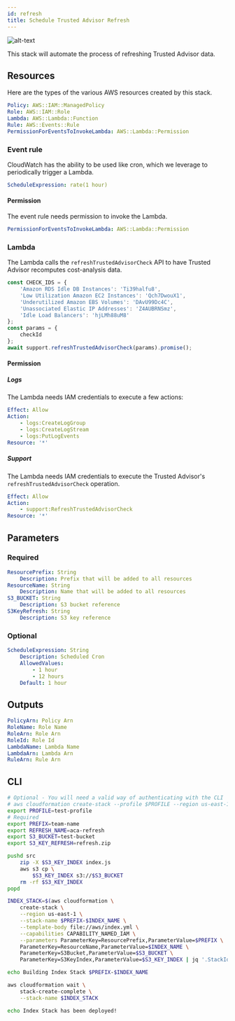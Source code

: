 ```yaml
---
id: refresh
title: Schedule Trusted Advisor Refresh
---
```


![alt-text](/automated-cloud-advisor/img/trusted_advisor.png)

This stack will automate the process of refreshing Trusted Advisor data.

## Resources

Here are the types of the various AWS resources created by this stack.

```yml
Policy: AWS::IAM::ManagedPolicy
Role: AWS::IAM::Role
Lambda: AWS::Lambda::Function
Rule: AWS::Events::Rule
PermissionForEventsToInvokeLambda: AWS::Lambda::Permission
```

### Event rule

CloudWatch has the ability to be used like cron, which we leverage to periodically trigger a Lambda.

```yml
ScheduleExpression: rate(1 hour)
```

#### Permission

The event rule needs permission to invoke the Lambda.

```yml
PermissionForEventsToInvokeLambda: AWS::Lambda::Permission
```

### Lambda

The Lambda calls the `refreshTrustedAdvisorCheck` API to have Trusted Advisor recomputes cost-analysis data.

```js
const CHECK_IDS = {
    'Amazon RDS Idle DB Instances': 'Ti39halfu8',
    'Low Utilization Amazon EC2 Instances': 'Qch7DwouX1',
    'Underutilized Amazon EBS Volumes': 'DAvU99Dc4C',
    'Unassociated Elastic IP Addresses': 'Z4AUBRNSmz',
    'Idle Load Balancers': 'hjLMh88uM8'
};
const params = {
    checkId
};
await support.refreshTrustedAdvisorCheck(params).promise();
```

#### Permission

##### Logs

The Lambda needs IAM credentials to execute a few actions:

```yml
Effect: Allow
Action:
    - logs:CreateLogGroup
    - logs:CreateLogStream
    - logs:PutLogEvents
Resource: '*'
```

##### Support

The Lambda needs IAM credentials to execute the Trusted Advisor's `refreshTrustedAdvisorCheck` operation.

```yml
Effect: Allow
Action:
    - support:RefreshTrustedAdvisorCheck
Resource: '*'
```

## Parameters

### Required

```yml
ResourcePrefix: String
    Description: Prefix that will be added to all resources
ResourceName: String
    Description: Name that will be added to all resources
S3_BUCKET: String
    Description: S3 bucket reference
S3KeyRefresh: String
    Description: S3 key reference
```

### Optional

```yml
ScheduleExpression: String
    Description: Scheduled Cron
    AllowedValues:
        - 1 hour
        - 12 hours
    Default: 1 hour
```

## Outputs

```yml
PolicyArn: Policy Arn
RoleName: Role Name
RoleArn: Role Arn
RoleId: Role Id
LambdaName: Lambda Name
LambdaArn: Lambda Arn
RuleArn: Rule Arn
```

## CLI

```bash
# Optional - You will need a valid way of authenticating with the CLI
# aws cloudformation create-stack --profile $PROFILE --region us-east-1 ...
export PROFILE=test-profile
# Required
export PREFIX=team-name
export REFRESH_NAME=aca-refresh
export S3_BUCKET=test-bucket
export S3_KEY_REFRESH=refresh.zip

pushd src
    zip -X $S3_KEY_INDEX index.js
    aws s3 cp \
        $S3_KEY_INDEX s3://$S3_BUCKET
    rm -rf $S3_KEY_INDEX
popd

INDEX_STACK=$(aws cloudformation \
    create-stack \
    --region us-east-1 \
    --stack-name $PREFIX-$INDEX_NAME \
    --template-body file://aws/index.yml \
    --capabilities CAPABILITY_NAMED_IAM \
    --parameters ParameterKey=ResourcePrefix,ParameterValue=$PREFIX \
    ParameterKey=ResourceName,ParameterValue=$INDEX_NAME \
    ParameterKey=S3Bucket,ParameterValue=$S3_BUCKET \
    ParameterKey=S3KeyIndex,ParameterValue=$S3_KEY_INDEX | jq '.StackId' | tr -d '"')

echo Building Index Stack $PREFIX-$INDEX_NAME

aws cloudformation wait \
    stack-create-complete \
    --stack-name $INDEX_STACK

echo Index Stack has been deployed!
```
